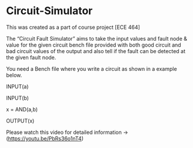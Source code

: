# Circuit-Simulator
This was created as a part of course project [ECE 464]

The “Circuit Fault Simulator” aims to take the input values and fault node & value for the given circuit bench file provided with both good circuit and bad circuit values of the output and also tell if the fault can be detected at the given fault node.

You need a Bench file where you write a circuit as shown in a example below.

INPUT(a)

INPUT(b)

x = AND(a,b)

OUTPUT(x)

Please watch this video for detailed information -> (https://youtu.be/PbRs36o1nT4)
